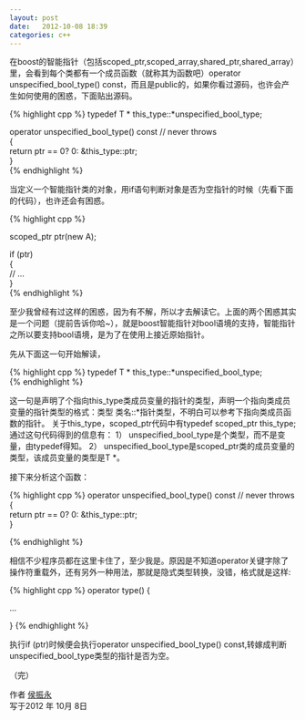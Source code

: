 ```yaml
---
layout: post
date:   2012-10-08 18:39
categories: c++
---
```


在boost的智能指针（包括scoped_ptr,scoped_array,shared_ptr,shared_array）里，会看到每个类都有一个成员函数（就称其为函数吧）operator unspecified_bool_type() const，而且是public的，如果你看过源码，也许会产生如何使用的困惑，下面贴出源码。

{% highlight cpp %}
typedef T * this_type::*unspecified_bool_type;  
  
operator unspecified_bool_type() const // never throws  
{  
  return ptr == 0? 0: &this_type::ptr;  
}  
{% endhighlight %}

当定义一个智能指针类的对象，用if语句判断对象是否为空指针的时候（先看下面的代码），也许还会有困惑。

{% highlight cpp %}

scoped_ptr<A> ptr(new A);  
  
if (ptr)  
{  
  // ...  
}  
{% endhighlight %}

至少我曾经有过这样的困惑，因为有不解，所以才去解读它。上面的两个困惑其实是一个问题（提前告诉你哈~），就是boost智能指针对bool语境的支持，智能指针之所以要支持bool语境，是为了在使用上接近原始指针。

先从下面这一句开始解读，

{% highlight cpp %}
typedef T * this_type::*unspecified_bool_type;  
{% endhighlight %}

这一句是声明了个指向this_type类成员变量的指针的类型，声明一个指向类成员变量的指针类型的格式：类型 类名::*指针类型，不明白可以参考下指向类成员函数的指针。
关于this_type，scoped_ptr代码中有typedef scoped_ptr<T> this_type;
通过这句代码得到的信息有：
1） unspecified_bool_type是个类型，而不是变量，由typedef得知。
2） unspecified_bool_type是scoped_ptr<T>类的成员变量的类型，该成员变量的类型是T *。

接下来分析这个函数：

{% highlight cpp %}
operator unspecified_bool_type() const // never throws  
{  
  return ptr == 0? 0: &this_type::ptr;  
}  

{% endhighlight %}

相信不少程序员都在这里卡住了，至少我是。原因是不知道operator关键字除了操作符重载外，还有另外一种用法，那就是隐式类型转换，没错，格式就是这样:

{% highlight cpp %}
operator type() {

...

}
{% endhighlight %}

执行if (ptr)时候便会执行operator unspecified_bool_type() const,转嫁成判断unspecified_bool_type类型的指针是否为空。


（完）


作者 [侯振永][1]     
写于2012 年 10月 8日

[1]: https://zhenyonghou.github.io/